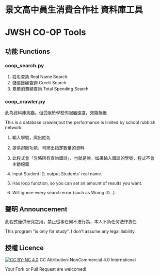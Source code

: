 # 景文高中員生消費合作社 資料庫工具

# JWSH CO-OP Tools

## 功能 Functions

### coop_search.py

1.  姓名查詢 Real Name Search
2.  儲值餘額查詢 Credit Search
3.  累積消費額查詢 Total Spending Search

### coop_crawler.py

此為資料庫爬蟲，但受限於學校伺服器速度，效能極低

This is a database crawler,but the performance is limited by school rubbish network.

1.  輸入學號，爬出姓名
2.  提供迴圈功能，可爬出指定數量的資料
3.  此程式會「忽略所有查詢錯誤」，也就是說，如果輸入錯誤的學號，程式不會主動報錯

4.  Input Student ID, output Students' real name.

5.  Has loop function, so you can set an amount of results you want.
6.  Will ignore every search error (such as Wrong ID...).

## 聲明 Announcement

此程式僅供研究之用，禁止從事任何不法行為，本人不負任何法律責任

This program "is only for study".
I don't assume any legal liability.

## 授權 Licence

[![CC BY-NC 4.0](https://i.creativecommons.org/l/by-nc/4.0/88x31.png)](https://creativecommons.org/licenses/by-nc/4.0/)
CC Attribution-NonCommercial 4.0 International

Your Fork or Pull Request are welcomed!